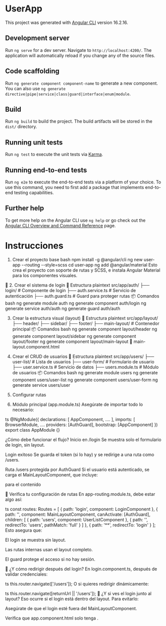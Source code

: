 # UserApp

This project was generated with [Angular CLI](https://github.com/angular/angular-cli) version 16.2.16.

## Development server

Run `ng serve` for a dev server. Navigate to `http://localhost:4200/`. The application will automatically reload if you change any of the source files.

## Code scaffolding

Run `ng generate component component-name` to generate a new component. You can also use `ng generate directive|pipe|service|class|guard|interface|enum|module`.

## Build

Run `ng build` to build the project. The build artifacts will be stored in the `dist/` directory.

## Running unit tests

Run `ng test` to execute the unit tests via [Karma](https://karma-runner.github.io).

## Running end-to-end tests

Run `ng e2e` to execute the end-to-end tests via a platform of your choice. To use this command, you need to first add a package that implements end-to-end testing capabilities.

## Further help

To get more help on the Angular CLI use `ng help` or go check out the [Angular CLI Overview and Command Reference](https://angular.io/cli) page.

# Instrucciones
1. Crear el proyecto base
bash
npm install -g @angular/cli
ng new user-app --routing --style=scss
cd user-app
ng add @angular/material
Esto crea el proyecto con soporte de rutas y SCSS, e instala Angular Material para los componentes visuales.

🔐 2. Crear el sistema de login
📁 Estructura
plaintext
src/app/auth/
├── login/              # Componente de login
├── auth.service.ts     # Servicio de autenticación
├── auth.guard.ts       # Guard para proteger rutas
📦 Comandos
bash
ng generate module auth
ng generate component auth/login
ng generate service auth/auth
ng generate guard auth/auth

3. Crear la estructura visual (layout)
📁 Estructura
plaintext
src/app/layout/
├── header/
├── sidebar/
├── footer/
├── main-layout/        # Contenedor principal
📦 Comandos
bash
ng generate component layout/header
ng generate component layout/sidebar
ng generate component layout/footer
ng generate component layout/main-layout
🧭 main-layout.component.html

4. Crear el CRUD de usuarios
📁 Estructura
plaintext
src/app/users/
├── user-list/          # Lista de usuarios
├── user-form/          # Formulario de usuario
├── user.service.ts     # Servicio de datos
├── users.module.ts     # Módulo de usuarios
📦 Comandos
bash
ng generate module users
ng generate component users/user-list
ng generate component users/user-form
ng generate service users/user

5. Configurar rutas

6. Módulo principal (app.module.ts)
Asegúrate de importar todo lo necesario:

ts
@NgModule({
  declarations: [
    AppComponent,
   ....
  ],
  imports: [
    BrowserModule,
  ....
  providers: [AuthGuard],
  bootstrap: [AppComponent]
})
export class AppModule {}


¿Cómo debe funcionar el flujo?
Inicio en /login Se muestra solo el formulario de login, sin layout.

Login exitoso Se guarda el token (si lo hay) y se redirige a una ruta como /users.

Ruta /users protegida por AuthGuard Si el usuario está autenticado, se carga el MainLayoutComponent, que incluye:

<app-header>

<app-sidebar>

<router-outlet> para el contenido

<app-footer>

🧭 Verifica tu configuración de rutas
En app-routing.module.ts, debe estar algo así:

ts
const routes: Routes = [
  { path: 'login', component: LoginComponent },
  {
    path: '',
    component: MainLayoutComponent,
    canActivate: [AuthGuard],
    children: [
      { path: 'users', component: UserListComponent },
      { path: '', redirectTo: 'users', pathMatch: 'full' }
    ]
  },
  { path: '**', redirectTo: 'login' }
];
Esto asegura que:

El login se muestra sin layout.

Las rutas internas usan el layout completo.

El guard protege el acceso si no hay sesión.

🧠 ¿Y cómo redirigir después del login?
En login.component.ts, después de validar credenciales:

ts
this.router.navigate(['/users']);
O si quieres redirigir dinámicamente:

ts
this.router.navigate([returnUrl || '/users']);
🧩 ¿Y si ves el login junto al layout?
Eso ocurre si el login está dentro del layout. Para evitarlo:

Asegúrate de que el login esté fuera del MainLayoutComponent.

Verifica que app.component.html solo tenga <router-outlet>.
